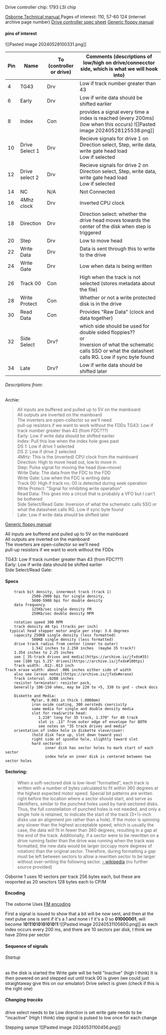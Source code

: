 
Drive controller chip: 1793 LSI chip

[Osborne Technical manual ](https://archive.org/details/bitsavers_osborneosbne1TechnicalManual1982_19169707/page/n3/mode/2up?view=theater) Pages of interest: 110, 57-60 124 (internet archive page number)
[Drive controller spec sheet](https://ia902902.us.archive.org/24/items/rearc_fd1771-01-floppy-disk-formatter-controller-manual-1980-06/FD1771-01%20Floppy%20Disk%20Formatter-Controller%20Manual%20(1980-06)(Western%20Digital)(US).pdf)
[Generic floppy manual](https://web.archive.org/web/20230328214547/http://www.bitsavers.org/pdf/shugart/SA4xx/39019-1_SA400L_OEM_Manual_Nov82.pdf)
#### pins of interest
![[Pasted image 20240528100331.png]]



| Pin | Name           | To (controller or drive) | Comments (descriptions of low/high on drive/connecctor side, which is what we will hook into)                                                                    |
| --- | -------------- | ------------------------ | ---------------------------------------------------------------------------------------------------------------------------------------------------------------- |
| 4   | TG43           | Drv                      | Low if track number greater than 43                                                                                                                              |
| 6   | Early          | Drv                      | Low if write data should be shifted earlier                                                                                                                      |
| 8   | Index          | Con                      | provides a signal every time a index is reached (every 200ms) (low when this occurs) ![[Pasted image 20240528125538.png]]                                        |
| 10  | Drive Select 1 | Drv                      | Recieve signals for drive 1 on Direction select, Step, write data, write gate head load<br>Low if selected                                                       |
| 12  | Drive select 2 | Drv                      | Recieve signals for drive 2 on Direction select, Step, write data, write gate head load<br>Low if selected                                                       |
| 14  | NC             | N/A                      | Not Connected                                                                                                                                                    |
| 16  | 4Mhz clock     | Drv                      | Inverted CPU clock                                                                                                                                               |
| 18  | Direction      | Drv                      | Direction select: whether the drive head moves towards the center of the disk when step is triggered                                                             |
| 20  | Step           | Drv                      | Low to move head                                                                                                                                                 |
| 22  | Write Data     | Drv                      | Data is sent through this to write to the drive                                                                                                                  |
| 24  | Write Gate     | Drv                      | Low when data is being written                                                                                                                                   |
| 26  | Track 00       | Con                      | High when the track is not selected (stores metadata about the file)                                                                                             |
| 28  | Write Protect  | Con                      | Whether or not a write protected disk is in the drive                                                                                                            |
| 30  | Read Data      | Con                      | Provides "Raw Data" (clock and data together)                                                                                                                    |
| 32  | Side Select    | Drv?                     | which side should be used for double sided floppies?? <br>or<br>Inversion of what the schematic calls SSO or what the datasheet calls RG. Low if sync byte found |
| 34  | Late           | Drv?                     | Low if write data should be shifted later                                                                                                                        |


###### Descriptions from:
Archie:
>All inputs are buffered and pulled up to 5V on the mainboard  
  All outputs are inverted on the mainboard  
  The inverters are open-collector so we'll need  
  pull-up resistors if we want to work without the FDDs
  TG43: Low if track number greater than 43 (from FDC???)  
  Early: Low if write data should be shifted earlier  
  Index: Pull this low when the index hole goes past  
  DS 1: Low if drive 1 selected  
  DS 2: Low if drive 2 selected  
  4MHz: This is the (inverted) CPU clock from the mainboard  
  Direction: High to move head out, low to move in   
  Step: Pulse signal for moving the head (low=move)  
  Write Data: The data from the FDC to the FDD  
  Write Gate: Low when the FDC is writing data  
  Track 00: High if track no. 00 is detected during seek operation  
  Write Protect: "Signal for inhibiting write operation"  
  Read Data: This goes into a circuit that is probably a VFO but I can't be bothered  
  Side Select/Read Gate: Inversion of what the schematic calls SSO or what the datasheet calls RG. Low if sync byte found  
  Late: Low if write data should be shifted later

[Generic floppy manual](https://web.archive.org/web/20230328214547/http://www.bitsavers.org/pdf/shugart/SA4xx/39019-1_SA400L_OEM_Manual_Nov82.pdf)


All inputs are buffered and pulled up to 5V on the mainboard  
All outputs are inverted on the mainboard  
The inverters are open-collector so we'll need  
pull-up resistors if we want to work without the FDDs

TG43: Low if track number greater than 43 (from FDC???)  
Early: Low if write data should be shifted earlier  
Side Select/Read Gate: 


#### Specs
        track bit density, innermost track (track 1)
                2500-2900 bpi for single density,
                5600-5900 bpi for double density
        data frequency
                125Kb/sec single density FM 
                250Kb/sec double density MFM
                
        rotation speed 300 RPM
        track density 48 tpi (tracks per inch)
	  typical head stepper motor angle per step: 3.6 degrees
        capacity 250KB single density (less formatted)
                500KB single density (less formatted)
        drive track radius from center (inner to outer) 
                1.542 inches to 2.250 inches  (maybe 35 track?)
		1.354 inches to 2.25 inches
		see [ 35-track drives and media](https://archive.is/jfxds#35)
		see [100 tpi 5.25" drives](https://archive.is/jfxds#100tpi)
        Track width: .012-.013 inch
	Track erase width: about .006 inches either side of width
		also see [erase notes](https://archive.is/jfxds#erase)
        Track interval .0208 inches
        resistor terminator: resistor pack, 
		Generally 100-150 ohms, may be 220 to +5, 330 to gnd - check docs 
	
        Diskette and Media: 
                Mylar, 0.003 in thick (.0008mm)
                iron oxide coating, 300 oersteds coercivity
                same media for single and double density media
                slot for read/write head: 
                   1.210" long for 35 track, 1.370" for 40 track
                   slot is .13" from outer edge of envelope for BOTH 
                   see notes on "35 track drives and media"
        orientation of index hole in diskette sleve/cover:
                (hold disk face up, slot down toward you)
                right side of spindle hole, slightly toward slot
                hard sectored: 
                      inner disk has sector holes to mark start of each sector
                      index hole on inner disk is centered between two sector holes

#### Sectoring:
>When a soft-sectored disk is low-level "formatted", each track is written with a number of bytes calculated to fit within 360 degrees at the highest expected motor speed. Special bit patterns are written right before the location where a sector should start, and serve as identifiers, similar to the punched holes used by hard-sectored disks. Thus, the full constellation of punched holes is not needed, and only a single hole is retained, to indicate the start of the track (3+1⁄2-inch disks use an alignment pin rather than a hole). If the motor is spinning any slower than the highest acceptable speed, which is usually the case, the data will fit in fewer than 360 degrees, resulting in a gap at the end of the track. Additionally, if a sector were to be rewritten on a drive running faster than the drive was running when the track was formatted, the new data would be larger (occupy more degrees of rotation) than the original sector. Therefore, during formatting a gap must be left between sectors to allow a rewritten sector to be larger without over-writing the following sector.
[- wikipedia](https://en.wikipedia.org/wiki/Floppy_disk_format) (no further source provided)

Osborne 1 uses 10 sectors per track 256 bytes each, but these are reoported as 20 sesctors 128 bytes each to CP/M

#### Encoding
The osborne Uses [FM encoding](https://en.wikipedia.org/wiki/Frequency_modulation_encoding)  

First a signal is issued to show that a bit will be now sent, and then at the next pulse one is sent if it's a 1 and none i f it's a 0 so **01000001**, will become 1**0**1**1**1**0**1**0**1**0**1**0**1**0**1**1**
![[Pasted image 20240531105600.png]]
as each index occurs every 200 ms, and there are 10 sectors per disk, I think we have 20ms per sector
#### Sequence of signals
###### Startup
as the disk is started the Write gate will be held "Inactive" (high I think)
It is then powered on and stepped out until track 00 is given (we could just straightaway give this on our emulator)
Drive select is given (check if this is the right one)

##### Changing traccks
drive select needs to be Low
direction is set
write gate needs to be "incactive" (High I think)
step signal is pulsed to low once for each change

Stepping sampe
![[Pasted image 20240531100456.png]]
##### 